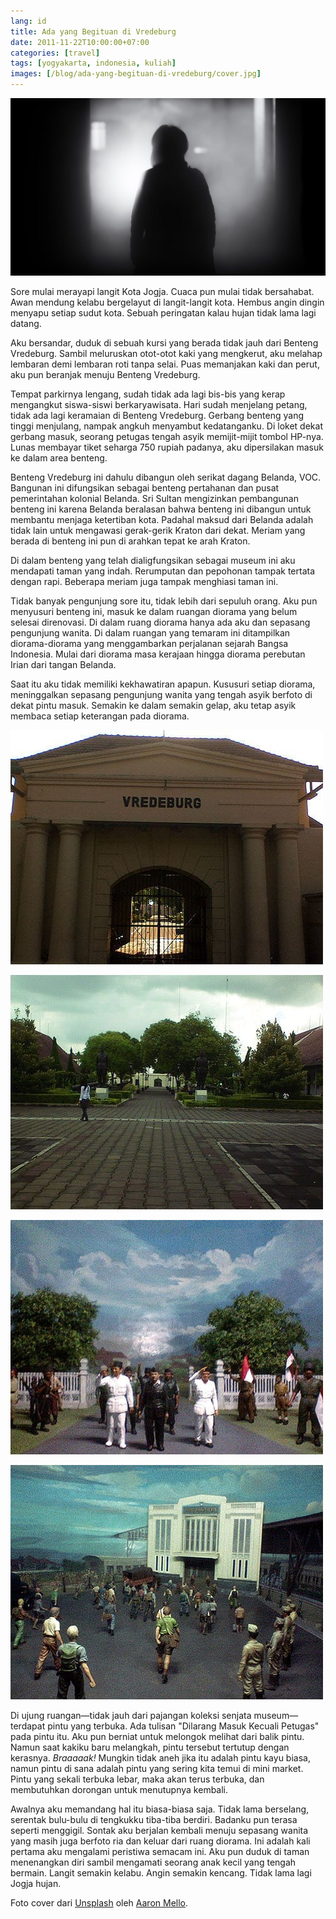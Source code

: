 ```yaml
---
lang: id
title: Ada yang Begituan di Vredeburg
date: 2011-11-22T10:00:00+07:00
categories: [travel]
tags: [yogyakarta, indonesia, kuliah]
images: [/blog/ada-yang-begituan-di-vredeburg/cover.jpg]
---
```

![Ada yang Begituan di Vredeburg](cover.jpg)

Sore mulai merayapi langit Kota Jogja. Cuaca pun mulai tidak bersahabat. Awan mendung kelabu bergelayut di langit-langit kota. Hembus angin dingin menyapu setiap sudut kota. Sebuah peringatan kalau hujan tidak lama lagi datang.

Aku bersandar, duduk di sebuah kursi yang berada tidak jauh dari Benteng Vredeburg. Sambil meluruskan otot-otot kaki yang mengkerut, aku melahap lembaran demi lembaran roti tanpa selai. Puas memanjakan kaki dan perut, aku pun beranjak menuju Benteng Vredeburg.

Tempat parkirnya lengang, sudah tidak ada lagi bis-bis yang kerap mengangkut siswa-siswi berkaryawisata. Hari sudah menjelang petang, tidak ada lagi keramaian di Benteng Vredeburg. Gerbang benteng yang tinggi menjulang, nampak angkuh menyambut kedatanganku. Di loket dekat gerbang masuk, seorang petugas tengah asyik memijit-mijit tombol HP-nya. Lunas membayar tiket seharga 750 rupiah padanya, aku dipersilakan masuk ke dalam area benteng.

Benteng Vredeburg ini dahulu dibangun oleh serikat dagang Belanda, VOC. Bangunan ini difungsikan sebagai benteng pertahanan dan pusat pemerintahan kolonial Belanda. Sri Sultan mengizinkan pembangunan benteng ini karena Belanda beralasan bahwa benteng ini dibangun untuk membantu menjaga ketertiban kota. Padahal maksud dari Belanda adalah tidak lain untuk mengawasi gerak-gerik Kraton dari dekat. Meriam yang berada di benteng ini pun di arahkan tepat ke arah Kraton.

Di dalam benteng yang telah dialigfungsikan sebagai museum ini aku mendapati taman yang indah. Rerumputan dan pepohonan tampak tertata dengan rapi. Beberapa meriam juga tampak menghiasi taman ini.

Tidak banyak pengunjung sore itu, tidak lebih dari sepuluh orang. Aku pun menyusuri benteng ini, masuk ke dalam ruangan diorama yang belum selesai direnovasi. Di dalam ruang diorama hanya ada aku dan sepasang pengunjung wanita. Di dalam ruangan yang temaram ini ditampilkan diorama-diorama yang menggambarkan perjalanan sejarah Bangsa Indonesia. Mulai dari diorama masa kerajaan hingga diorama perebutan Irian dari tangan Belanda.

Saat itu aku tidak memiliki kekhawatiran apapun. Kususuri setiap diorama, meninggalkan sepasang pengunjung wanita yang tengah asyik berfoto di dekat pintu masuk. Semakin ke dalam semakin gelap, aku tetap asyik membaca setiap keterangan pada diorama.

![Museum Benteng Vredeburg.](01-vredeburg.jpg)

![Suasan taman di dalam museum.](02-vredeburg.jpg)

![Diorama yang dipamerkan dalam Museum Benteng Vredeburg.](03-diorama.jpg)

![Diorama yang dipamerkan dalam Museum Benteng Vredeburg.](04-diorama.jpg)

Di ujung ruangan—tidak jauh dari pajangan koleksi senjata museum—terdapat pintu yang terbuka. Ada tulisan "Dilarang Masuk Kecuali Petugas" pada pintu itu. Aku pun berniat untuk melongok melihat dari balik pintu. Namun saat kakiku baru melangkah, pintu tersebut tertutup dengan kerasnya. *Braaaaak!* Mungkin tidak aneh jika itu adalah pintu kayu biasa, namun pintu di sana adalah pintu yang sering kita temui di mini market. Pintu yang sekali terbuka lebar, maka akan terus terbuka, dan membutuhkan dorongan untuk menutupnya kembali.

Awalnya aku memandang hal itu biasa-biasa saja. Tidak lama berselang, serentak bulu-bulu di tengkukku tiba-tiba berdiri. Badanku pun terasa seperti menggigil. Sontak aku berjalan kembali menuju sepasang wanita yang masih juga berfoto ria dan keluar dari ruang diorama. Ini adalah kali pertama aku mengalami peristiwa semacam ini. Aku pun duduk di taman menenangkan diri sambil mengamati seorang anak kecil yang tengah bermain. Langit semakin kelabu. Angin semakin kencang. Tidak lama lagi Jogja hujan.

Foto cover dari [Unsplash](https://unsplash.com/photos/BdlDv9YychU) oleh [Aaron Mello](https://unsplash.com/@aarondnbb).
